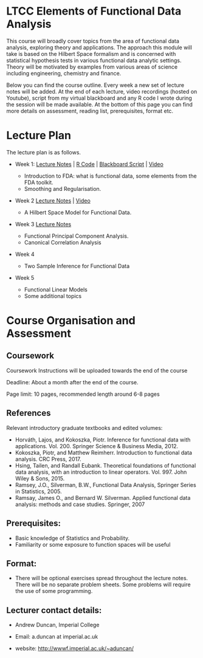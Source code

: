# LTCC Elements of Functional Data Analysis
This course will broadly cover topics from the area of functional data analysis, exploring theory and applications. The approach this module will take is based
on the Hilbert Space formalism and is concerned with statistical hypothesis tests in various functional data analytic settings. Theory will be motivated by examples from  various areas of science including engineering, chemistry and finance.


 
Below you can find the course outline. Every week a new set of lecture notes will be added.  At the end of each lecture, video recordings (hosted on Youtube),   script from my virtual blackboard and any R code I wrote during the session will be made available.  At the bottom of this page you can find more details on assessment, reading list, prerequisites, format etc.

# Lecture Plan

The lecture plan is as follows.


- Week 1: [Lecture Notes](https://github.com/aduncan001/Elements-of-FDA/raw/main/lecture1.pdf)  | [R Code](https://github.com/aduncan001/Elements-of-FDA/raw/main/lecture1.Rmd) | [Blackboard Script](https://github.com/aduncan001/Elements-of-FDA/blob/main/blackboard_week1.pdf) | [Video](https://youtu.be/LcKaOEQg3vU)
  - Introduction to FDA: what is functional data, some elements from the FDA toolkit.
  - Smoothing and Regularisation.
 
- Week 2 [Lecture Notes](https://github.com/aduncan001/Elements-of-FDA/raw/main/lecture2.pdf) | [Video](https://youtu.be/Zxqs9iPuvjc)
  - A Hilbert Space Model for Functional Data.
  
- Week 3 [Lecture Notes](https://github.com/aduncan001/Elements-of-FDA/raw/main/lecture3.pdf)
  - Functional Principal Component Analysis.
  - Canonical Correlation Analysis

- Week 4
  - Two Sample Inference for Functional Data
  
- Week  5
  - Functional Linear Models
  - Some additional topics

  
# Course Organisation and Assessment

## Coursework

Coursework Instructions will be uploaded towards the end of the course

Deadline: About a month after the end of the course.

Page limit: 10 pages, recommended length around 6-8 pages
  
## References   
  
Relevant introductory graduate textbooks and edited volumes:

  - Horváth, Lajos, and Kokoszka, Piotr. Inference for functional data with applications. Vol. 200. Springer Science & Business Media, 2012.
  - Kokoszka, Piotr, and Matthew Reimherr. Introduction to functional data analysis. CRC Press, 2017.
  - Hsing, Tailen, and Randall Eubank. Theoretical foundations of functional data analysis, with an introduction to linear operators. Vol. 997. John Wiley & Sons, 2015.
  - Ramsey, J.O., Silverman, B.W., Functional Data Analysis,  Springer Series in Statistics, 2005.
  - Ramsay, James O., and Bernard W. Silverman. Applied functional data analysis: methods and case studies. Springer, 2007


## Prerequisites: 
   - Basic knowledge of Statistics and Probability.
   - Familiarity or some exposure to function spaces will be useful
   
## Format:

- There will be optional exercises spread throughout the lecture notes. There will be no separate problem sheets. Some problems will require the use of some programming.


## Lecturer contact details:

  * Andrew Duncan, Imperial College
 
  * Email: a.duncan at imperial.ac.uk

  * website: http://wwwf.imperial.ac.uk/~aduncan/
